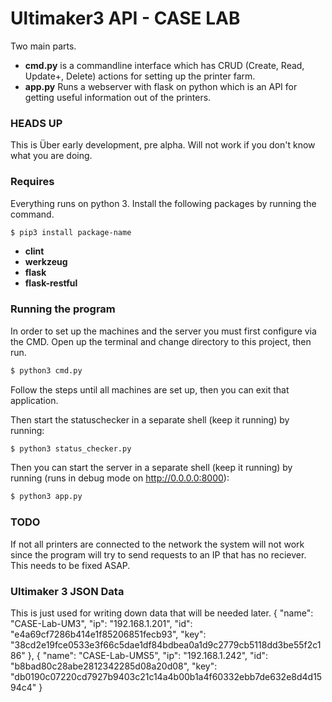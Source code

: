 # Ultimaker3 API - CASE LAB
Two main parts.
  - **cmd.py** is a commandline interface which has CRUD (Create, Read, Update+, Delete) actions for setting up the printer farm.
  - **app.py** Runs a webserver with flask on python which is an API for getting useful information out of the printers.

### HEADS UP
This is Über early development, pre alpha. Will not work if you don't know what you are doing.

### Requires
Everything runs on python 3. 
Install the following packages by running the command.
```sh
$ pip3 install package-name
```
  - **clint**
  - **werkzeug**
  - **flask**
  - **flask-restful**

### Running the program
In order to set up the machines and the server you must first configure via the CMD.
Open up the terminal and change directory to this project, then run.
```sh
$ python3 cmd.py
```
Follow the steps until all machines are set up, then you can exit that application.

Then start the statuschecker in a separate shell (keep it running) by running:
```sh
$ python3 status_checker.py
```

Then you can start the server in a separate shell (keep it running) by running (runs in debug mode on http://0.0.0.0:8000):
```sh
$ python3 app.py
```

### TODO
If not all printers are connected to the network the system will not work since the program will try to send requests to an IP that has no reciever. This needs to be fixed ASAP.

### Ultimaker 3  JSON Data
This is just used for writing down data that will be needed later.
{
    "name": "CASE-Lab-UM3",
    "ip": "192.168.1.201",
    "id": "e4a69cf7286b414e1f85206851fecb93",
    "key": "38cd2e19fce0533e3f66c5dae1df84bdbea0a1d9c2779cb5118dd3be55f2c186"
},
{
    "name": "CASE-Lab-UMS5",
    "ip": "192.168.1.242",
    "id": "b8bad80c28abe2812342285d08a20d08",
    "key": "db0190c07220cd7927b9403c21c14a4b00b1a4f60332ebb7de632e8d4d1594c4"
}

